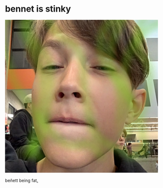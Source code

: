 
<html>
<body>

<h1>bennet is stinky</h1>

<img src="IMG_0455.jpeg" alt="bennetts fatass">
<p>beñett being fat<a href="https://sourdoughlover.github.io/beettn/">.</a></p>
